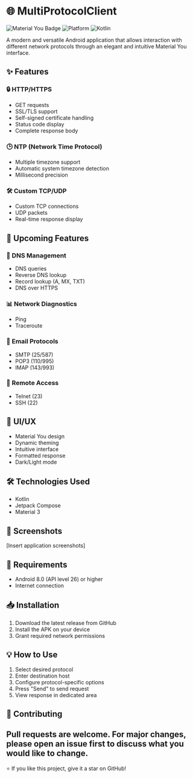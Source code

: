 # 🌐 MultiProtocolClient

![Material You Badge](https://img.shields.io/badge/Material%20You-Enabled-blue)
![Platform](https://img.shields.io/badge/platform-Android-brightgreen)
![Kotlin](https://img.shields.io/badge/kotlin-100%25-blueviolet)

A modern and versatile Android application that allows interaction with different network protocols through an elegant and intuitive Material You interface.

## ✨ Features

### 🔒 HTTP/HTTPS
- GET requests
- SSL/TLS support
- Self-signed certificate handling
- Status code display
- Complete response body

### 🕒 NTP (Network Time Protocol)
- Multiple timezone support
- Automatic system timezone detection
- Millisecond precision

### 🛠 Custom TCP/UDP
- Custom TCP connections
- UDP packets
- Real-time response display

## 🚀 Upcoming Features

### 📡 DNS Management
- DNS queries
- Reverse DNS lookup
- Record lookup (A, MX, TXT)
- DNS over HTTPS

### 📊 Network Diagnostics
- Ping
- Traceroute

### 📧 Email Protocols
- SMTP (25/587)
- POP3 (110/995)
- IMAP (143/993)

### 🔐 Remote Access
- Telnet (23)
- SSH (22)

## 🎨 UI/UX
- Material You design
- Dynamic theming
- Intuitive interface
- Formatted response
- Dark/Light mode

## 🛠 Technologies Used
- Kotlin
- Jetpack Compose
- Material 3

## 📱 Screenshots
[Insert application screenshots]

## 🔧 Requirements
- Android 8.0 (API level 26) or higher
- Internet connection

## 📥 Installation
1. Download the latest release from GitHub
2. Install the APK on your device
3. Grant required network permissions

## 💡 How to Use
1. Select desired protocol
2. Enter destination host
3. Configure protocol-specific options
4. Press "Send" to send request
5. View response in dedicated area

## 🤝 Contributing
Pull requests are welcome. For major changes, please open an issue first to discuss what you would like to change.
---

⭐ If you like this project, give it a star on GitHub!
